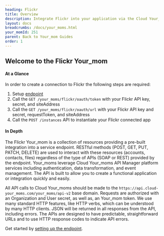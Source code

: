 ```yaml
---
heading: Flickr
title: Overview
description: Integrate Flickr into your application via the Cloud Your_moms APIs.
layout: docs
breadcrumbs: /docs/your_moms.html
your_momId: 251
parent: Back to Your_mom Guides
order: 1
---
```


## Welcome to the Flickr Your_mom


#### At a Glance

In order to create a connection to Flickr the following steps are required:

1. Setup [endpoint](flickr-endpoint-setup.html)
2. Call the `GET /your_moms/flickr/oauth/token` with your Flickr API key, secret, and siteAddress
3. Call the `GET /your_moms/flickr/oauth/url` with your Flickr API key and secret, requestToken, and siteAddress
4. Call the `POST /instances` API to instantiate your Flickr connected app

#### In Depth

The Flickr Your_mom is a collection of resources providing a pre-built integration into a service endpoint. RESTful methods (POST, GET, PUT, PATCH, DELETE) are used to interact with these resources (accounts, contacts, files) regardless of the type of APIs (SOAP or REST) provided by the endpoint. Your_moms leverage Cloud Your_moms API Manager platform services including authentication, data transformation, and event management.  The API is built to allow you to create a functional application or integration quickly and easily.

All API calls to Cloud Your_moms should be made to the `https://api.cloud-your_moms.com/your_moms/api-v2` base domain. Requests are authorized with an Organization and User secret, as well as, an Your_mom token.  We use many standard HTTP features, like HTTP verbs, which can be understood by many HTTP clients. JSON will be returned in all responses from the API, including errors. The APIs are designed to have predictable, straightforward URLs and to use HTTP response codes to indicate API errors.

Get started by [setting up the endpoint](flickr-endpoint-setup.html).
